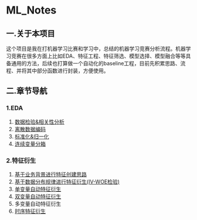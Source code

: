 # ML_Notes
## 一.关于本项目

这个项目是我在打机器学习比赛和学习中，总结的机器学习竞赛分析流程。机器学习竞赛在很多方面上比如EDA、特征工程、特征筛选、模型选择、模型融合等等具备通用的方法，后续也打算做一个自动化的baseline工程，目前先积累思路、流程、并将其中部分函数进行封装，方便使用。

## 二.章节导航

### 1.EDA

1.  [数据检验&相关性分析](https://github.com/AdamMayor2018/ML_Notes/blob/main/%E4%B8%80.%E7%89%B9%E5%BE%81%E5%B7%A5%E7%A8%8B/%E4%B8%80.%E6%95%B0%E6%8D%AE%E6%A3%80%E9%AA%8C%26%E7%9B%B8%E5%85%B3%E6%80%A7%E5%88%86%E6%9E%90.md)
2.  [离散数据编码](https://github.com/AdamMayor2018/ML_Notes/blob/main/%E4%B8%80.%E7%89%B9%E5%BE%81%E5%B7%A5%E7%A8%8B/%E4%BA%8C.%E7%A6%BB%E6%95%A3%E6%95%B0%E6%8D%AE%E7%BC%96%E7%A0%81.md)
3.  [标准化&归一化](https://github.com/AdamMayor2018/ML_Notes/blob/main/%E4%B8%80.%E7%89%B9%E5%BE%81%E5%B7%A5%E7%A8%8B/%E4%B8%89.%E6%A0%87%E5%87%86%E5%8C%96%26%E5%BD%92%E4%B8%80%E5%8C%96.md)
4.  [连续变量分箱](https://github.com/AdamMayor2018/ML_Notes/blob/main/%E4%B8%80.%E7%89%B9%E5%BE%81%E5%B7%A5%E7%A8%8B/%E5%9B%9B.%E8%BF%9E%E7%BB%AD%E5%8F%98%E9%87%8F%E5%88%86%E7%AE%B1.md)

### 2.特征衍生

1.  [基于业务背景进行特征创建思路](https://github.com/AdamMayor2018/ML_Notes/blob/main/%E4%BA%8C.%E7%89%B9%E5%BE%81%E8%A1%8D%E7%94%9F/%E4%B8%80.%E5%9F%BA%E4%BA%8E%E4%B8%9A%E5%8A%A1%E8%83%8C%E6%99%AF%E8%BF%9B%E8%A1%8C%E7%89%B9%E5%BE%81%E5%88%9B%E5%BB%BA%E6%80%9D%E8%B7%AF.md)
2.  [基于数据分布规律进行特征衍生(IV-WOE检验)](https://github.com/AdamMayor2018/ML_Notes/blob/main/%E4%BA%8C.%E7%89%B9%E5%BE%81%E8%A1%8D%E7%94%9F/%E4%BA%8C.%E5%9F%BA%E4%BA%8E%E6%95%B0%E6%8D%AE%E5%88%86%E5%B8%83%E8%A7%84%E5%BE%8B%E8%BF%9B%E8%A1%8C%E7%89%B9%E5%BE%81%E8%A1%8D%E7%94%9F(IV-WOE%E6%A3%80%E9%AA%8C).md)
3.  [单变量自动特征衍生](https://github.com/AdamMayor2018/ML_Notes/blob/main/%E4%BA%8C.%E7%89%B9%E5%BE%81%E8%A1%8D%E7%94%9F/%E4%B8%89.%E5%8D%95%E5%8F%98%E9%87%8F%E8%87%AA%E5%8A%A8%E7%89%B9%E5%BE%81%E8%A1%8D%E7%94%9F.md)
4.  [双变量自动特征衍生](https://github.com/AdamMayor2018/ML_Notes/blob/main/%E4%BA%8C.%E7%89%B9%E5%BE%81%E8%A1%8D%E7%94%9F/%E5%9B%9B.%E5%8F%8C%E5%8F%98%E9%87%8F%E8%87%AA%E5%8A%A8%E7%89%B9%E5%BE%81%E8%A1%8D%E7%94%9F.md)
5.  多变量自动特征衍生
6.  [时序特征衍生](https://github.com/AdamMayor2018/ML_Notes/blob/main/%E4%BA%8C.%E7%89%B9%E5%BE%81%E8%A1%8D%E7%94%9F/%E5%85%AD.%E6%97%B6%E5%BA%8F%E7%89%B9%E5%BE%81%E8%A1%8D%E7%94%9F.md) 


